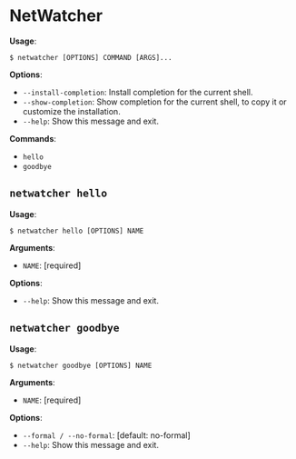 # NetWatcher

**Usage**:

```console
$ netwatcher [OPTIONS] COMMAND [ARGS]...
```

**Options**:

* `--install-completion`: Install completion for the current shell.
* `--show-completion`: Show completion for the current shell, to copy it or customize the installation.
* `--help`: Show this message and exit.

**Commands**:

* `hello`
* `goodbye`

## `netwatcher hello`

**Usage**:

```console
$ netwatcher hello [OPTIONS] NAME
```

**Arguments**:

* `NAME`: [required]

**Options**:

* `--help`: Show this message and exit.

## `netwatcher goodbye`

**Usage**:

```console
$ netwatcher goodbye [OPTIONS] NAME
```

**Arguments**:

* `NAME`: [required]

**Options**:

* `--formal / --no-formal`: [default: no-formal]
* `--help`: Show this message and exit.
